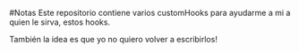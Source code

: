 #Notas
Este repositorio contiene varios customHooks para ayudarme a mi a quien le sirva, estos hooks.

También la idea es que yo no quiero volver a escribirlos!
